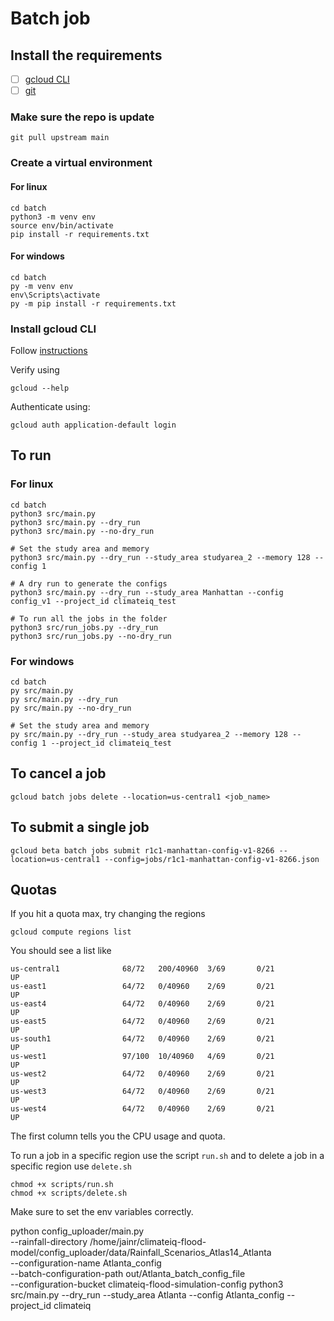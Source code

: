 # Batch job 

## Install the requirements
- [ ] [gcloud CLI](https://cloud.google.com/sdk/docs/install)
- [ ] [git](https://git-scm.com/book/en/v2/Getting-Started-Installing-Git)

### Make sure the repo is update
```
git pull upstream main
```

### Create a virtual environment 

#### For linux
```
cd batch
python3 -m venv env
source env/bin/activate
pip install -r requirements.txt
```

#### For windows 

```
cd batch
py -m venv env
env\Scripts\activate
py -m pip install -r requirements.txt
```

### Install gcloud CLI

Follow [instructions](https://cloud.google.com/sdk/docs/install-sdk)

Verify using

```
gcloud --help
```

Authenticate using:
```
gcloud auth application-default login
```

## To run

### For linux

```
cd batch
python3 src/main.py
python3 src/main.py --dry_run
python3 src/main.py --no-dry_run

# Set the study area and memory
python3 src/main.py --dry_run --study_area studyarea_2 --memory 128 --config 1

# A dry run to generate the configs
python3 src/main.py --dry_run --study_area Manhattan --config config_v1 --project_id climateiq_test
```

```
# To run all the jobs in the folder
python3 src/run_jobs.py --dry_run
python3 src/run_jobs.py --no-dry_run
```
### For windows 

```
cd batch
py src/main.py
py src/main.py --dry_run
py src/main.py --no-dry_run

# Set the study area and memory
py src/main.py --dry_run --study_area studyarea_2 --memory 128 --config 1 --project_id climateiq_test
```

## To cancel a job
```
gcloud batch jobs delete --location=us-central1 <job_name>
```

## To submit a single job
```
gcloud beta batch jobs submit r1c1-manhattan-config-v1-8266 --location=us-central1 --config=jobs/r1c1-manhattan-config-v1-8266.json
```

## Quotas

If you hit a quota max, try changing the regions

```
gcloud compute regions list
```

You should see a list like
```
us-central1              68/72   200/40960  3/69       0/21                UP
us-east1                 64/72   0/40960    2/69       0/21                UP
us-east4                 64/72   0/40960    2/69       0/21                UP
us-east5                 64/72   0/40960    2/69       0/21                UP
us-south1                64/72   0/40960    2/69       0/21                UP
us-west1                 97/100  10/40960   4/69       0/21                UP
us-west2                 64/72   0/40960    2/69       0/21                UP
us-west3                 64/72   0/40960    2/69       0/21                UP
us-west4                 64/72   0/40960    2/69       0/21                UP
```

The first column tells you the CPU usage and quota.

To run a job in a specific region use the script `run.sh` and to delete a job in a specific region use `delete.sh`

```
chmod +x scripts/run.sh 
chmod +x scripts/delete.sh 
```

Make sure to set the env variables correctly.

python config_uploader/main.py \
  --rainfall-directory /home/jainr/climateiq-flood-model/config_uploader/data/Rainfall_Scenarios_Atlas14_Atlanta \
  --configuration-name Atlanta_config \
  --batch-configuration-path out/Atlanta_batch_config_file \
  --configuration-bucket climateiq-flood-simulation-config
  python3 src/main.py --dry_run --study_area Atlanta --config Atlanta_config --project_id climateiq